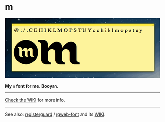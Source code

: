 # m

![@ : / . C E H I K L M O P S T U Y c e h i k l m o p s t u y](hulse.gif)

**My `m` font for me. Booyah.**

---

[Check the WIKI](https://github.com/mhulse/m/wiki) for more info.

---

See also: [registerguard](https://github.com/registerguard) / [rgweb-font](https://github.com/registerguard/rgweb-font) and its [WIKI](https://github.com/registerguard/rgweb-font/wiki).